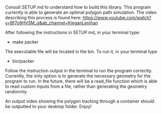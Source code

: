 Consult SETUP.md to understand how to build this library.
This program currently is able to generate an optimal polygon path simulation. The video describing this process is found here:
https://www.youtube.com/watch?v=Bf7o9HV5M_g&ab_channel=KieganLenihan


After following the instructions in SETUP.md, in your terminal type:
- make packer
<a/>

The executable file will be located in the bin. To run it, in your terminal type
- bin/packer
<a/>

Follow the instruction output in the terminal to run the program correctly. Currently, the only option is to generate the necessary geometry for the program to run. In the future, there will be a read_file function which is able to read custom inputs from a file, rather than generating the geometry randonmly.

An output video showing the polygon tracking through a container should be outputted to your desktop folder. Enjoy!

